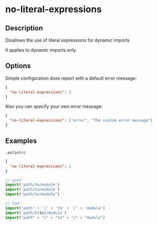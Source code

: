 # no-literal-expressions

## Description

Disallows the use of literal expressions for dynamic imports

It applies to dynamic imports only.

## Options

Simple configuration does report with a default error message:

```json
{
  "no-literal-expressions": 2
}
```

Also you can specify your own error message:

```json
{
  "no-literal-expressions": ["error", "The custom error message"]
}
```

## Examples

`.eslintrc`

```json
{
  "no-literal-expressions": 2
}
```

```js
// good
import('path/to/module')
import(`path/to/module`)
import("path/to/module")

// bad
import('path' + '/' + 'to' + '/' + 'module')
import(`path/${to}/module`)
import("path" + "/" + "to" + "/" + "module")
```

